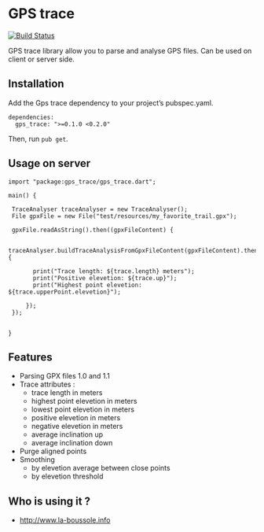 # GPS trace

[![Build Status](https://drone.io/github.com/GeReinhart/dart-gps-trace/status.png)](https://drone.io/github.com/GeReinhart/dart-gps-trace/latest)

GPS trace library allow you to parse and analyse GPS files.
Can be used on client or server side.

## Installation

Add the Gps trace dependency to your project’s pubspec.yaml.

    dependencies:
      gps_trace: ">=0.1.0 <0.2.0"

Then, run `pub get`.

## Usage on server
    
    import "package:gps_trace/gps_trace.dart";
    
    main() {

     TraceAnalyser traceAnalyser = new TraceAnalyser();
     File gpxFile = new File("test/resources/my_favorite_trail.gpx"); 

     gpxFile.readAsString().then((gpxFileContent) {
     
         traceAnalyser.buildTraceAnalysisFromGpxFileContent(gpxFileContent).then((trace){
     
           print("Trace length: ${trace.length} meters");
           print("Positive elevetion: ${trace.up}");
           print("Highest point elevetion: ${trace.upperPoint.elevetion}");
               
         });
     });


    }


## Features

* Parsing GPX files 1.0 and 1.1
* Trace attributes :
  * trace length in meters
  * highest point elevetion in meters
  * lowest point elevetion in meters
  * positive elevetion in meters 
  * negative elevetion in meters 
  * average inclination up
  * average inclination down
* Purge aligned points
* Smoothing 
  * by elevetion average between close points
  * by elevetion threshold
 
## Who is using it ?
* http://www.la-boussole.info 
